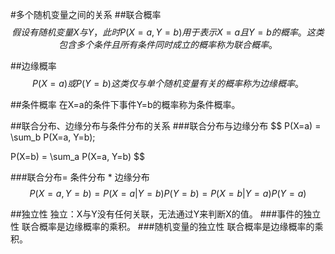 #多个随机变量之间的关系
##联合概率
$$
假设有随机变量X与Y，此时P(X=a, Y=b)用于表示X=a且Y=b的概率。这类包含多个条件且所有条件同时成立的概率称为联合概率。
$$

##边缘概率
$$
P(X=a)或P(Y=b)这类仅与单个随机变量有关的概率称为边缘概率。
$$

##条件概率
在X=a的条件下事件Y=b的概率称为条件概率。

##联合分布、边缘分布与条件分布的关系
###联合分布与边缘分布
$$ 
P(X=a) = \sum_b P(X=a, Y=b);

P(X=b) = \sum_a P(X=a, Y=b) 
$$

###联合分布= 条件分布 * 边缘分布
$$ 
P(X=a, Y=b) = P(X=a|Y=b)P(Y=b) = P(X=b|Y=a)P(Y=a) 
$$

##独立性
独立：X与Y没有任何关联，无法通过Y来判断X的值。
###事件的独立性
联合概率是边缘概率的乘积。
###随机变量的独立性
联合概率是边缘概率的乘积。

